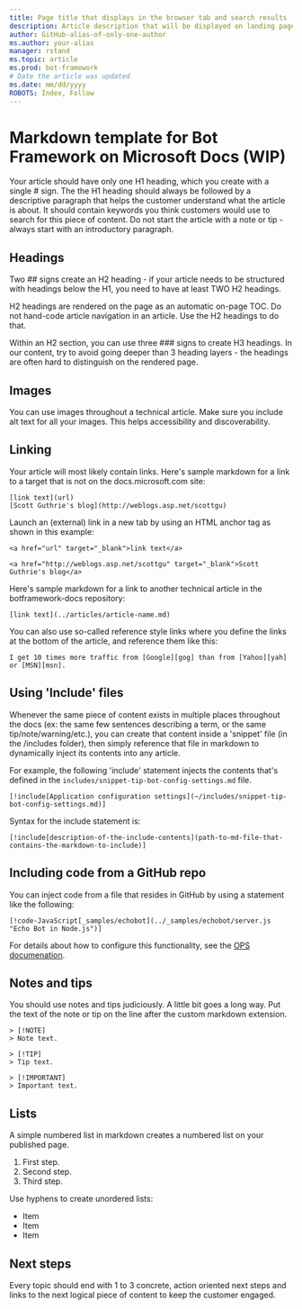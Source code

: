 ```yaml
---
title: Page title that displays in the browser tab and search results | Microsoft Docs
description: Article description that will be displayed on landing pages and in most search results
author: GitHub-alias-of-only-one-author
ms.author: your-alias
manager: rstand
ms.topic: article
ms.prod: bot-framework
# Date the article was updated
ms.date: mm/dd/yyyy
ROBOTS: Index, Follow
---
```

# Markdown template for Bot Framework on Microsoft Docs (WIP)

Your article should have only one H1 heading, which you create with a single # sign. The the H1 heading should always be followed by a descriptive paragraph that helps the customer understand what the article is about. It should contain keywords you think customers would use to search for this piece of content. Do not start the article with a note or tip - always start with an introductory paragraph.

## Headings

Two ## signs create an H2 heading - if your article needs to be structured with headings below the H1, you need to have at least TWO H2 headings.

H2 headings are rendered on the page as an automatic on-page TOC. Do not hand-code article navigation in an article. Use the H2 headings to do that.

Within an H2 section, you can use three ### signs to create H3 headings. In our content, try to avoid going deeper than 3 heading layers - the headings are often hard to distinguish on the rendered page.

## Images
You can use images throughout a technical article. Make sure you include alt text for all your images. This helps accessibility and discoverability.

## Linking
Your article will most likely contain links. Here's sample markdown for a link to a target that is not on the docs.microsoft.com site:

    [link text](url)
    [Scott Guthrie's blog](http://weblogs.asp.net/scottgu)

Launch an (external) link in a new tab by using an HTML anchor tag as shown in this example:

    <a href="url" target="_blank">link text</a>

    <a href="http://weblogs.asp.net/scottgu" target="_blank">Scott Guthrie's blog</a>

Here's sample markdown for a link to another technical article in the botframework-docs repository:

    [link text](../articles/article-name.md)

You can also use so-called reference style links where you define the links at the bottom of the article, and reference them like this:

    I get 10 times more traffic from [Google][gog] than from [Yahoo][yah] or [MSN][msn].

## Using 'Include' files

Whenever the same piece of content exists in multiple places throughout the docs (ex: the same few sentences describing a term, or the same tip/note/warning/etc.), 
you can create that content inside a 'snippet' file (in the /includes folder), then simply reference that file in markdown to dynamically inject its contents into any article.

For example, the following 'include' statement injects the contents that's defined in the `includes/snippet-tip-bot-config-settings.md` file.

    [!include[Application configuration settings](~/includes/snippet-tip-bot-config-settings.md)]

Syntax for the include statement is:

    [!include[description-of-the-include-contents](path-to-md-file-that-contains-the-markdown-to-include)]

## Including code from a GitHub repo

You can inject code from a file that resides in GitHub by using a statement like the following:

    [!code-JavaScript[_samples/echobot](../_samples/echobot/server.js "Echo Bot in Node.js")]

For details about how to configure this functionality, see the [OPS documenation](https://opsdocs.azurewebsites.net/en-us/opsdocs/partnerdocs/codesnippets?branch=master).

## Notes and tips
You should use notes and tips judiciously. A little bit goes a long way. Put the text of the note or tip on the line after the custom markdown extension.

```
> [!NOTE]
> Note text.

> [!TIP]
> Tip text.

> [!IMPORTANT]
> Important text.
```

## Lists

A simple numbered list in markdown creates a numbered list on your published page.

1. First step.
2. Second step.
3. Third step.

Use hyphens to create unordered lists:

- Item
- Item
- Item


## Next steps
Every topic should end with 1 to 3 concrete, action oriented next steps and links to the next logical piece of content to keep the customer engaged.

<!--Reference style links - using these makes the source content way more readable than using inline links-->
[gog]: http://google.com/        
[yah]: http://search.yahoo.com/  
[msn]: http://search.msn.com/    
